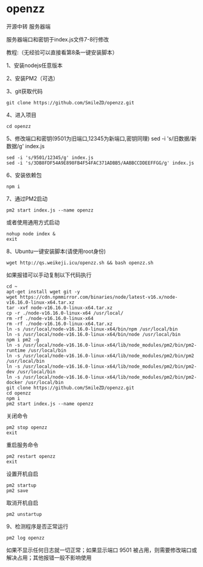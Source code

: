 # openzz
开源中转 服务器端

服务器端口和密钥于index.js文件7-8行修改

教程:（无经验可以直接看第8条一键安装脚本）

1、安装nodejs任意版本

2、安装PM2（可选）

3、git获取代码
```shell
git clone https://github.com/SmileZD/openzz.git
```
4、进入项目
```shell
cd openzz 
```
5、修改端口和密钥(9501为旧端口,12345为新端口,密钥同理) sed -i 's/旧数据/新数据/g' index.js
```shell
sed -i 's/9501/12345/g' index.js
sed -i 's/3DB8FDF54A9E898FB4F54FAC371ADBB5/AABBCCDDEEFFGG/g' index.js
```
6、安装依赖包
```shell
npm i 
```
7、通过PM2启动
```shell
pm2 start index.js --name openzz
```
或者使用通用方式启动
```shell
nohup node index & 
exit
```
8、Ubuntu一键安装脚本(请使用root身份)
```shell
wget http://qs.weikeji.icu/openzz.sh && bash openzz.sh
```
如果报错可以手动复制以下代码执行
```shell
cd ~
apt-get install wget git -y
wget https://cdn.npmmirror.com/binaries/node/latest-v16.x/node-v16.16.0-linux-x64.tar.xz
tar -xvf node-v16.16.0-linux-x64.tar.xz
cp -r ./node-v16.16.0-linux-x64 /usr/local/
rm -rf ./node-v16.16.0-linux-x64
rm -rf ./node-v16.16.0-linux-x64.tar.xz
ln -s /usr/local/node-v16.16.0-linux-x64/bin/npm /usr/local/bin
ln -s /usr/local/node-v16.16.0-linux-x64/bin/node /usr/local/bin
npm i pm2 -g
ln -s /usr/local/node-v16.16.0-linux-x64/lib/node_modules/pm2/bin/pm2-runtime /usr/local/bin
ln -s /usr/local/node-v16.16.0-linux-x64/lib/node_modules/pm2/bin/pm2 /usr/local/bin
ln -s /usr/local/node-v16.16.0-linux-x64/lib/node_modules/pm2/bin/pm2-dev /usr/local/bin
ln -s /usr/local/node-v16.16.0-linux-x64/lib/node_modules/pm2/bin/pm2-docker /usr/local/bin
git clone https://github.com/SmileZD/openzz.git
cd openzz
npm i
pm2 start index.js --name openzz
```
关闭命令
```shell
pm2 stop openzz
exit
```
重启服务命令
```shell
pm2 restart openzz
exit
```
设置开机自启
```shell
pm2 startup
pm2 save
```
取消开机自启
```shell
pm2 unstartup
```
9、检测程序是否正常运行
```shell
pm2 log openzz
```
如果不显示任何日志就一切正常；如果显示端口 9501 被占用，则需要修改端口或解决占用；其他报错一般不影响使用
